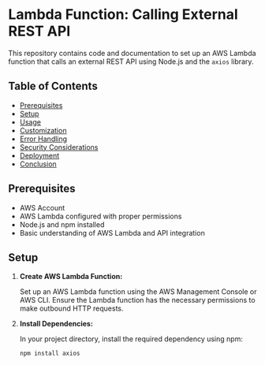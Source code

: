 # Lambda Function: Calling External REST API

This repository contains code and documentation to set up an AWS Lambda function that calls an external REST API using Node.js and the `axios` library.

## Table of Contents

- [Prerequisites](#prerequisites)
- [Setup](#setup)
- [Usage](#usage)
- [Customization](#customization)
- [Error Handling](#error-handling)
- [Security Considerations](#security-considerations)
- [Deployment](#deployment)
- [Conclusion](#conclusion)

## Prerequisites

- AWS Account
- AWS Lambda configured with proper permissions
- Node.js and npm installed
- Basic understanding of AWS Lambda and API integration

## Setup

1. **Create AWS Lambda Function:**

   Set up an AWS Lambda function using the AWS Management Console or AWS CLI. Ensure the Lambda function has the necessary permissions to make outbound HTTP requests.

2. **Install Dependencies:**

   In your project directory, install the required dependency using npm:

   ```bash
   npm install axios
